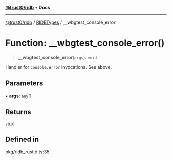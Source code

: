 [**@trust0/ridb**](../../../README.md) • **Docs**

***

[@trust0/ridb](../../../README.md) / [RIDBTypes](../README.md) / \_\_wbgtest\_console\_error

# Function: \_\_wbgtest\_console\_error()

> **\_\_wbgtest\_console\_error**(`args`): `void`

Handler for `console.error` invocations. See above.

## Parameters

• **args**: `any`[]

## Returns

`void`

## Defined in

pkg/ridb\_rust.d.ts:35
